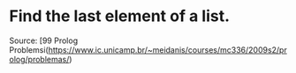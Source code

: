 # Find the last element of a list.

Source: [99 Prolog Problemsi(https://www.ic.unicamp.br/~meidanis/courses/mc336/2009s2/prolog/problemas/)

